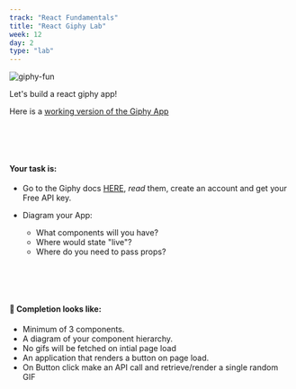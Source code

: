 ```yaml
---
track: "React Fundamentals"
title: "React Giphy Lab"
week: 12
day: 2
type: "lab"
---
```


![giphy-fun](https://i.imgur.com/wAgoirm.png)

Let's build a react giphy app!

Here is a [working version of the Giphy App](https://h6kdy.csb.app/)

<br>
<br>
<br>

#### Your task is:

- Go to the Giphy docs [HERE](https://developers.giphy.com/docs/), _read_ them, create an account and get your Free API key.

- Diagram your App:
  - What components will you have?
  - Where would state "live"?
  - Where do you need to pass props?

<br>
<br>
<br>

#### 🚀 Completion looks like:

- Minimum of 3 components.
- A diagram of your component hierarchy.
- No gifs will be fetched on intial page load
- An application that renders a button on page load.
- On Button click make an API call and retrieve/render a single random GIF

